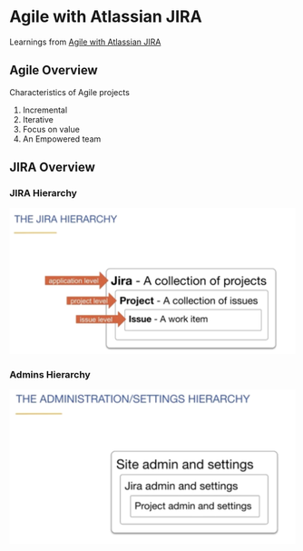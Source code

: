 # Agile with Atlassian JIRA

Learnings from [Agile with Atlassian JIRA](https://www.coursera.org/learn/agile-atlassian-jira/)

## Agile Overview
Characteristics of Agile projects

1. Incremental 
2. Iterative
3. Focus on value
4. An Empowered team

## JIRA Overview

### JIRA Hierarchy 
![JIRA Hierarchy](images/JIRA%20Hierarchy.png)

### Admins Hierarchy

![Admins Hierarchy](images/Admins%20Hierarchy.png)

